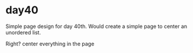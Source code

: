 # day40
Simple page design for day 40th.
Would create a simple page to center an unordered list.

Right? center everything in the page
